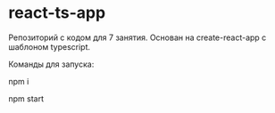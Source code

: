 # react-ts-app
Репозиторий с кодом для 7 занятия. Основан на create-react-app c шаблоном typescript.

Команды для запуска:

npm i

npm start
